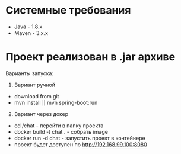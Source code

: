 
# Системные требования
- Java - 1.8.x
- Maven - 3.x.x
# Проект  реализован в .jar архиве
Варианты запуска:
1) Вариант ручной
 - download from git
 - mvn install || mvn spring-boot:run
2) Вариант через докер
 - cd /chat  - перейти в папку проекта
 - docker build -t chat . - собрать image
 - docker run -d chat - запустить проект в контейнере
 - проект будет доступен по http://192.168.99.100:8080